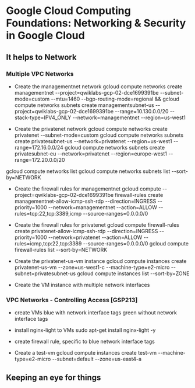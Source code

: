 # Google Cloud Computing Foundations: Networking & Security in Google Cloud
## It helps to Network
### Multiple VPC Networks
- Create the managementnet network
gcloud compute networks create managementnet --project=qwiklabs-gcp-02-dce1699391be --subnet-mode=custom --mtu=1460 --bgp-routing-mode=regional && gcloud compute networks subnets create managementsubnet-us --project=qwiklabs-gcp-02-dce1699391be --range=10.130.0.0/20 --stack-type=IPV4_ONLY --network=managementnet --region=us-west1

- Create the privatenet network
gcloud compute networks create privatenet --subnet-mode=custom
gcloud compute networks subnets create privatesubnet-us --network=privatenet --region=us-west1 --range=172.16.0.0/24
gcloud compute networks subnets create privatesubnet-eu --network=privatenet --region=europe-west1 --range=172.20.0.0/20

gcloud compute networks list
gcloud compute networks subnets list --sort-by=NETWORK

- Create the firewall rules for managementnet
gcloud compute --project=qwiklabs-gcp-02-dce1699391be firewall-rules create managementnet-allow-icmp-ssh-rdp --direction=INGRESS --priority=1000 --network=managementnet --action=ALLOW --rules=tcp:22,tcp:3389,icmp --source-ranges=0.0.0.0/0

- Create the firewall rules for privatenet
gcloud compute firewall-rules create privatenet-allow-icmp-ssh-rdp --direction=INGRESS --priority=1000 --network=privatenet --action=ALLOW --rules=icmp,tcp:22,tcp:3389 --source-ranges=0.0.0.0/0
gcloud compute firewall-rules list --sort-by=NETWORK

- Create the privatenet-us-vm instance
gcloud compute instances create privatenet-us-vm --zone=us-west1-c --machine-type=e2-micro --subnet=privatesubnet-us
gcloud compute instances list --sort-by=ZONE

- Create the VM instance with multiple network interfaces

### VPC Networks - Controlling Access [GSP213]
- create VMs
blue with network interface tags
green without network interface tags

- install nginx-light to VMs
sudo apt-get install nginx-light -y

- create firewall rule, specific to blue network interface tags

- Create a test-vm
gcloud compute instances create test-vm --machine-type=e2-micro --subnet=default --zone=us-east4-a

## Keeping an eye for things
### 
